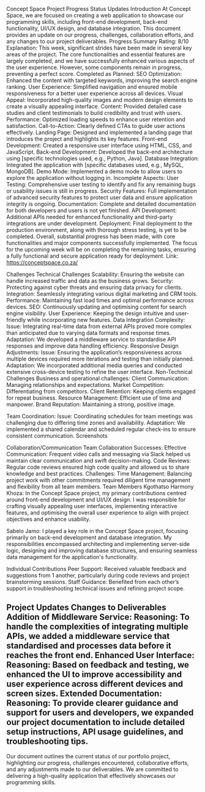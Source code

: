 Concept Space Project Progress
Status Updates
Introduction
At Concept Space, we are focused on creating a web application to showcase our programming skills, including front-end development, back-end functionality, UI/UX design, and database integration. This document provides an update on our progress, challenges, collaboration efforts, and any changes to our project deliverables.
Progress Summary
Rating: 8/10
Explanation: This week, significant strides have been made in several key areas of the project. The core functionalities and essential features are largely completed, and we have successfully enhanced various aspects of the user experience. However, some components remain in progress, preventing a perfect score.
Completed as Planned:
SEO Optimization: Enhanced the content with targeted keywords, improving the search engine ranking.
User Experience: Simplified navigation and ensured mobile responsiveness for a better user experience across all devices.
Visual Appeal: Incorporated high-quality images and modern design elements to create a visually appealing interface.
Content: Provided detailed case studies and client testimonials to build credibility and trust with users.
Performance: Optimized loading speeds to enhance user retention and satisfaction.
Call-to-Action: Clearly defined CTAs to guide user actions effectively.
Landing Page: Designed and implemented a landing page that introduces the project and highlights its key features.
Front-end Development: Created a responsive user interface using HTML, CSS, and JavaScript.
Back-end Development: Developed the back-end architecture using [specific technologies used, e.g., Python, Java].
Database Integration: Integrated the application with [specific databases used, e.g., MySQL, MongoDB].
Demo Mode: Implemented a demo mode to allow users to explore the application without logging in.
Incomplete Aspects:
User Testing: Comprehensive user testing to identify and fix any remaining bugs or usability issues is still in progress.
Security Features: Full implementation of advanced security features to protect user data and ensure application integrity is ongoing.
Documentation: Complete and detailed documentation for both developers and users is not yet finished.
API Development: Additional APIs needed for enhanced functionality and third-party integrations are under development.
Deployment: Final deployment to the production environment, along with thorough stress testing, is yet to be completed.
Overall, substantial progress has been made, with core functionalities and major components successfully implemented. The focus for the upcoming week will be on completing the remaining tasks, ensuring a fully functional and secure application ready for deployment.
Link: https://conceptspace.co.za/


Challenges
Technical Challenges
Scalability: Ensuring the website can handle increased traffic and data as the business grows.
Security: Protecting against cyber threats and ensuring data privacy for clients.
Integration: Seamlessly integrating various digital marketing and CRM tools.
Performance: Maintaining fast load times and optimal performance across devices.
SEO: Continuously updating and optimising content for search engine visibility.
User Experience: Keeping the design intuitive and user-friendly while incorporating new features.
Data Integration Complexity:
Issue: Integrating real-time data from external APIs proved more complex than anticipated due to varying data formats and response times.
Adaptation: We developed a middleware service to standardise API responses and improve data handling efficiency.
Responsive Design Adjustments:
Issue: Ensuring the application’s responsiveness across multiple devices required more iterations and testing than initially planned.
Adaptation: We incorporated additional media queries and conducted extensive cross-device testing to refine the user interface.
Non-Technical Challenges
Business and operational challenges:
Client Communication: Managing relationships and expectations.
Market Competition: Differentiating from competitors.
Client Retention: Keeping clients engaged for repeat business.
Resource Management: Efficient use of time and manpower.
Brand Reputation: Maintaining a strong, positive image.



Team Coordination:
Issue: Coordinating schedules for team meetings was challenging due to differing time zones and availability.
Adaptation: We implemented a shared calendar and scheduled regular check-ins to ensure consistent communication.
Screenshots






Collaboration/Communication
Team Collaboration
Successes:
Effective Communication: Frequent video calls and messaging via Slack helped us maintain clear communication and swift decision-making.
Code Reviews: Regular code reviews ensured high code quality and allowed us to share knowledge and best practices.
Challenges:
Time Management: Balancing project work with other commitments required diligent time management and flexibility from all team members.
Team Members
Kgothatso Harmony Khoza: 
In the Concept Space project, my primary contributions centred around front-end development and UI/UX design. I was responsible for crafting visually appealing user interfaces, implementing interactive features, and optimising the overall user experience to align with project objectives and enhance usability.


Sabelo Jamo:
I played a key role in the Concept Space project, focusing primarily on back-end development and database integration. My responsibilities encompassed architecting and implementing server-side logic, designing and improving database structures, and ensuring seamless data management for the application's functionality.




Individual Contributions
Peer Support: Received valuable feedback and suggestions from 1 another, particularly during code reviews and project brainstorming sessions.
Staff Guidance: Benefited from each other’s support in troubleshooting technical issues and refining project scope.


Project Updates
Changes to Deliverables
Addition of Middleware Service:
Reasoning: To handle the complexities of integrating multiple APIs, we added a middleware service that standardised and processes data before it reaches the front end.
Enhanced User Interface:
Reasoning: Based on feedback and testing, we enhanced the UI to improve accessibility and user experience across different devices and screen sizes.
Extended Documentation:
Reasoning: To provide clearer guidance and support for users and developers, we expanded our project documentation to include detailed setup instructions, API usage guidelines, and troubleshooting tips.
----------------------------------------------------------------------------------------------------------------------------------------


Our document outlines the current status of our portfolio project, highlighting our progress, challenges encountered, collaborative efforts, and any adjustments made to our deliverables. We are committed to delivering a high-quality application that effectively showcases our programming skills.




